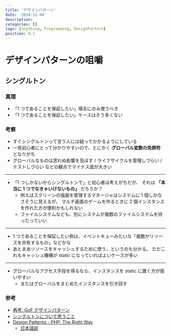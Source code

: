 ```yaml
---
title: 'デザインパターン'
date: '2014-11-04'
description:
categories: []
tags: [anything, Programming, DesignPattern]
position: 9.1
---
```


# デザインパターンの咀嚼

## シングルトン

### 真理

- 「1 つであることを保証したい」場合にのみ使うべき
- 「1 つであることを保証したい」ケースはそう多くない

### 考察

- すぐシングルトンって言う人には疑ってかかるようにしている
- 一見初心者にとって分かりやすいので、とにかく **グローバル変数の免罪符** となりがち
- グローバルなものは思わぬ影響を及ぼす / ライフサイクルを管理しづらい / テストしづらい
  などの観点でマイナス面が大きい

___

- 「1 つしかないからシングルトンで」と初心者は考えがちだが、
  それは **「本当に 1 つでなきゃいけないもの」** だろうか？
    - 例えばスクリーンの描画を管理するマネージャはシステムに 1 個しかなさそうに見えるが、
      マルチ画面のゲームを作るときに 2 個インスタンスを作れた方が便利かもしれない
    - ファイルシステムなども、別にシステムが複数のファイルシステムを持ったっていい

___

- 1 つであることを保証したい例は、イベントキューみたいな「複数がリソースを共有するもの」などかな
- あとまあリソースをキャッシュするために使う、というのも分かる。
  ただこれもキャッシュ機構が static になっていればよいケースが多い

___

- グローバルなアクセス手段を得るなら、インスタンスを static に置く方が扱いやすい
    - またはグローバルをまとめたインスタンスを引き回す

### 参考

- [再考: GoF デザインパターン](http://qiita.com/irxground/items/d1f9cc447bafa8db2388)
- [シングルトンについて思うこと](http://beinteractive.jp/shingurutonnitsuitesi-ukoto)
- [Design Patterns - PHP: The Right Way](http://www.phptherightway.com/pages/Design-Patterns.html)
    - [日本語訳](http://ja.phptherightway.com/pages/Design-Patterns.html)

<br/><br/>

